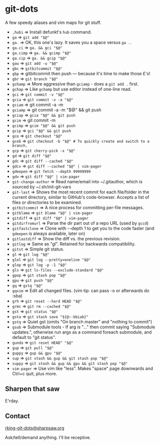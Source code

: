 git-dots
========

A few speedy aliases and vim maps for git stuff.

<!--
Requires: https://github.com/sharpsaw/perl-dots (for its bin/bin-docs)
Update by having sharpsaw/perl-dots then yy@" on the next line:
jjV}k!bin-docs
-->
* `,hubi` ⇒ Install defunkt's `hub` command.
* `ga` ⇒ `git add "$@"`
* `ga.` ⇒ OK, this one's lazy. It saves you a space versus `ga .`.
* `ga.ci` ⇒ `ga. && gci "$@"`
* `ga.cimp` ⇒ `ga. && gcimp "$@"`
* `ga.cip` ⇒ `ga. && gcip "$@"`
* `gau` ⇒ `git add -u "$@"`
* `gbc` ⇒ `gitbitcommit "$@"`
* `gbp` ⇒ gitbitcommit then push — because it's time to make those £'s!
* `gbr` ⇒ `git branch "$@"`
* `gchamp` ⇒ More aggressive than `gciamp` - does a `git add .` first.
* `gchap` ⇒ Like `gchamp` but use editor instead of one-line read.
* `gci` ⇒ `git commit -v "$@"`
* `gcia` ⇒ `git commit -v -a "$@"`
* `gciam` ⇒ git commit -a -m
* `gciamp` ⇒ git commit -a -m "$@" && git push
* `gciap` ⇒ `gcia "$@" && git push`
* `gcim` ⇒ git commit -m
* `gcimp` ⇒ `gcim "$@" && git push`
* `gcip` ⇒ `gci "$@" && git push`
* `gco` ⇒ `git checkout "$@"`
* `gcob` ⇒ `git checkout -b "$@" # To quickly create and switch to a branch.`
* `gcp` ⇒ `git cherry-pick -x "$@"`
* `gd` ⇒ `git diff "$@"`
* `gdc` ⇒ `git diff --cached "$@"`
* `gdcv` ⇒ `git diff --cached "$@" | vim-pager`
* `gdeepen` ⇒ `git fetch --depth 99999999`
* `gdv` ⇒ `git diff "$@" | vim-pager`
* `git-change-author` ⇒ Read name/email into ~/.gitauthor, which is sourced by ~/.sh/init-git-vars
* `git-last` ⇒ Shows the most recent commit for each file/folder in the current directory, similar to GitHub's code-browser. Accepts a list of files or directories to be examined.
* `gitbitcommit` ⇒ A nice process for committing per-file messages.
* `gitblame` ⇒ `git blame "$@" | vim-pager`
* `gitdiff` ⇒ `git diff "$@" | vim-pager`
* `gitdirfromurl` ⇒ Parse the dir part out of a repo URL (used by `gccd`)
* `gitfastclone` ⇒ Clone with --depth 1 to get you to the code faster (and `gdeepen` is always available, later on)
* `gitlastdiff` ⇒ Show the diff vs. the previous revision.
* `gitlog` ⇒ Same as "gl". Retained for backwards compatibility.
* `gitst` ⇒ Simple git status.
* `gl` ⇒ `git log "$@"`
* `glol` ⇒ `git log --pretty=oneline "$@"`
* `glop` ⇒ `git log -p -1 "$@"`
* `gls` ⇒ `git ls-files --exclude-standard "$@"`
* `gpop` ⇒ `git stash pop "$@"`
* `gpu` ⇒ `git push "$@"`
* `gq` ⇒ `gstq "$@"`
* `gqvim` ⇒ Edit all changed files. (vim tip: can pass -o or afterwards do :sba)
* `grh` ⇒ `git reset --hard HEAD "$@"`
* `grmc` ⇒ `git rm --cached "$@"`
* `gst` ⇒ `git status "$@"`
* `gsta` ⇒ `git stash save "${@:-bbiab}"`
* `gstq` ⇒ Quiet gst (omits "On branch master" and "nothing to commit")
* `gsub` ⇒ Submodule tools - If arg is "..." then commit saying "Submodule updates.", otherwise run args as a command foreach submodule, and default to "git status".
* `gundo` ⇒ `git reset HEAD^ "$@"`
* `gup` ⇒ `git pull "$@"`
* `guppy` ⇒ `gup && gpu "$@"`
* `sup` ⇒ `git stash && gup && git stash pop "$@"`
* `suppy` ⇒ `git stash && gup && gpu && git stash pop "$@"`
* `vim-pager` ⇒ Use vim like "less". Makes "space" page downwards and Ctrl+c quit, plus more.

Sharpen that saw
----------------

E'rday.

Contact
-------

rking-git-dots@sharpsaw.org

Ask/tell/demand anything. I'll be receptive.
